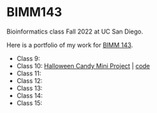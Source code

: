 # BIMM143
Bioinformatics class Fall 2022 at UC San Diego.

Here is a portfolio of my work for [BIMM 143](https://bioboot.github.io/bimm143_F22/).
- Class 9: 
- Class 10:  [Halloween Candy Mini Project](https://bioboot.github.io/bimm143_F22/class-material/Halloween_candy.html) | [code](https://github.com/simranpatell/bimm143/blob/main/class10/class%2010.qmd)
- Class 11:
- Class 12: 
- Class 13:
- Class 14:
- Class 15:
